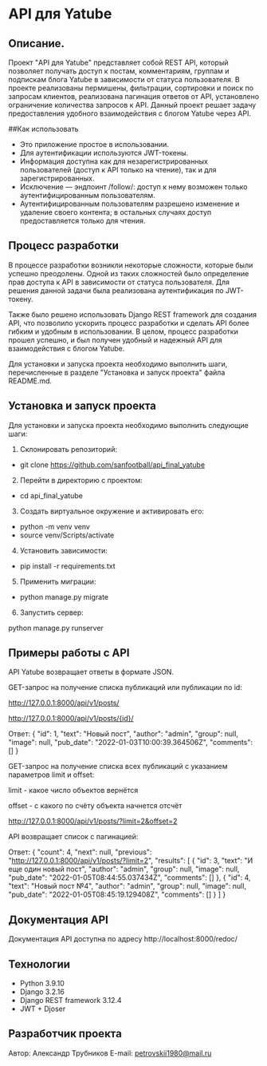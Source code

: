 # API для Yatube

## Описание.

Проект "API для Yatube" представляет собой REST API, который позволяет получать доступ к постам, комментариям, группам и подпискам блога Yatube в зависимости от статуса пользователя. В проекте реализованы пермишены, фильтрации, сортировки и поиск по запросам клиентов, реализована пагинация ответов от API, установлено ограничение количества запросов к API. Данный проект решает задачу предоставления удобного взаимодействия с блогом Yatube через API.

##Как использовать

* Это приложение простое в использовании.
* Для аутентификации используются JWT-токены.
* Информация доступна как для незарегистрированных пользователей  (доступ к API только на чтение), так и для зарегистрированных.
* Исключение — эндпоинт /follow/: доступ к нему возможен только аутентифицированным пользователям.
* Аутентифицированным пользователям разрешено изменение и удаление своего контента; в остальных случаях доступ предоставляется только для чтения.

## Процесс разработки

В процессе разработки возникли некоторые сложности, которые были успешно преодолены. Одной из таких сложностей было определение прав доступа к API в зависимости от статуса пользователя. Для решения данной задачи была реализована аутентификация по JWT-токену.

Также было решено использовать Django REST framework для создания API, что позволило ускорить процесс разработки и сделать API более гибким и удобным в использовании. В целом, процесс разработки прошел успешно, и был получен удобный и надежный API для взаимодействия с блогом Yatube.

Для установки и запуска проекта необходимо выполнить шаги, перечисленные в разделе "Установка и запуск проекта" файла README.md.


## Установка и запуск проекта

Для установки и запуска проекта необходимо выполнить следующие шаги:

1. Склонировать репозиторий:

* git clone https://github.com/sanfootball/api_final_yatube

2. Перейти в директорию с проектом:

* cd api_final_yatube

3. Создать виртуальное окружение и активировать его:

* python -m venv venv
* source venv/Scripts/activate

4. Установить зависимости:

* pip install -r requirements.txt

5. Применить миграции:

* python manage.py migrate

6. Запустить сервер:

python manage.py runserver

## Примеры работы с API

API Yatube возвращает ответы в формате JSON.

GET-запрос на получение списка публикаций или публикации по id:

http://127.0.0.1:8000/api/v1/posts/  

http://127.0.0.1:8000/api/v1/posts/{id}/

Ответ:
{
  "id": 1,
  "text": "Новый пост",
  "author": "admin",
  "group": null,
  "image": null,
  "pub_date": "2022-01-03T10:00:39.364506Z",
  "comments": []
}

GET-запрос на получение списка всех публикаций с указанием параметров limit и offset:

limit - какое число объектов вернётся

offset - с какого по счёту объекта начнется отсчёт

http://127.0.0.1:8000/api/v1/posts/?limit=2&offset=2

API возвращает список с пагинацией:

Ответ:
{
  "count": 4,
  "next": null,
  "previous": "http://127.0.0.1:8000/api/v1/posts/?limit=2",
  "results": [
    {
      "id": 3,
      "text": "И еще один новый пост",
      "author": "admin",
      "group": null,
      "image": null,
      "pub_date": "2022-01-05T08:44:55.037434Z",
      "comments": []
    },
    {
      "id": 4,
      "text": "Новый пост №4",
      "author": "admin",
      "group": null,
      "image": null,
      "pub_date": "2022-01-05T08:45:19.129408Z",
      "comments": []
    }
  ]
}

## Документация API

Документация API доступна по адресу http://localhost:8000/redoc/

## Технологии

* Python 3.9.10
* Django 3.2.16
* Django REST framework 3.12.4
* JWT + Djoser

## Разработчик проекта

Автор: Александр Трубников
E-mail: petrovskii1980@mail.ru